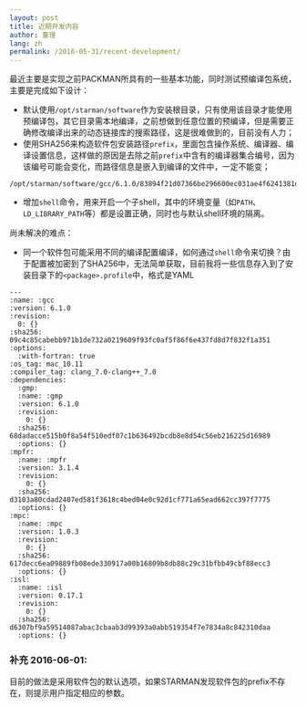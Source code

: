 ```yaml
---
layout: post
title: 近期开发内容
author: 董理
lang: zh
permalink: /2016-05-31/recent-development/
---
```


最近主要是实现之前PACKMAN所具有的一些基本功能，同时测试预编译包系统，主要是完成如下设计：

- 默认使用`/opt/starman/software`作为安装根目录，只有使用该目录才能使用预编译包，其它目录需本地编译，之前想做到任意位置的预编译，但是需要正确修改编译出来的动态链接库的搜索路径，这是很难做到的，目前没有人力；
- 使用SHA256来构造软件包安装路径`prefix`，里面包含操作系统、编译器、编译设置信息，这样做的原因是去除之前`prefix`中含有的编译器集合编号，因为该编号可能会变化，而路径信息是嵌入到编译的文件中，一定不能变；

```
/opt/starman/software/gcc/6.1.0/83894f21d07366be296600ec031ae4f6241381d9/
```

- 增加`shell`命令，用来开启一个子shell，其中的环境变量（如`PATH`、`LD_LIBRARY_PATH`等）都是设置正确，同时也与默认shell环境的隔离。

尚未解决的难点：

- 同一个软件包可能采用不同的编译配置编译，如何通过`shell`命令来切换？由于配置被加密到了SHA256中，无法简单获取，目前我将一些信息存入到了安装目录下的`<package>.profile`中，格式是YAML

```
---
:name: :gcc
:version: 6.1.0
:revision:
  0: {}
:sha256: 09c4c85cabebb971b1de732a0219609f93fc0af5f86f6e437fd8d7f832f1a351
:options:
  :with-fortran: true
:os_tag: mac_10.11
:compiler_tag: clang_7.0-clang++_7.0
:dependencies:
  :gmp:
  :name: :gmp
  :version: 6.1.0
  :revision:
    0: {}
  :sha256: 68dadacce515b0f8a54f510edf07c1b636492bcdb8e8d54c56eb216225d16989
  :options: {}
:mpfr:
  :name: :mpfr
  :version: 3.1.4
  :revision:
    0: {}
  :sha256: d3103a80cdad2407ed581f3618c4bed04e0c92d1cf771a65ead662cc397f7775
  :options: {}
:mpc:
  :name: :mpc
  :version: 1.0.3
  :revision:
    0: {}
  :sha256: 617decc6ea09889fb08ede330917a00b16809b8db88c29c31bfbb49cbf88ecc3
  :options: {}
:isl:
  :name: :isl
  :version: 0.17.1
  :revision:
    0: {}
  :sha256: d6307bf9a59514087abac3cbaab3d99393a0abb519354f7e7834a8c842310daa
  :options: {}
```

### 补充 2016-06-01:

目前的做法是采用软件包的默认选项，如果STARMAN发现软件包的prefix不存在，则提示用户指定相应的参数。
